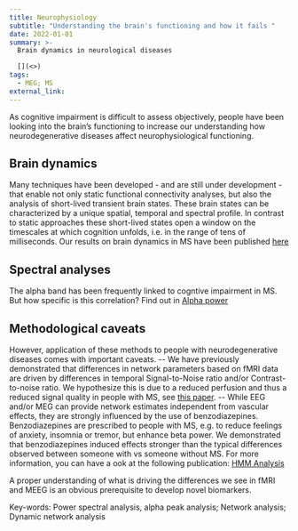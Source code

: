 ```yaml
---
title: Neurophysiology
subtitle: "Understanding the brain's functioning and how it fails "
date: 2022-01-01
summary: >-
  Brain dynamics in neurological diseases

  [](<>)
tags:
  - MEG; MS
external_link: 
---
```

As cognitive impairment is difficult to assess objectively, people have been looking into the brain’s functioning to increase our understanding how neurodegenerative diseases affect neurophysiological functioning. 

## Brain dynamics
Many techniques have been developed - and are still under development - that enable not only static functional connectivity analyses, but also the analysis of short-lived transient brain states. These brain states can be characterized by a unique spatial, temporal and spectral profile. In contrast to static approaches these short-lived states open a window on the timescales at which cognition unfolds, i.e. in the range of tens of milliseconds. Our results on brain dynamics in MS have been published [here](../../publication/pmid31361073/cite.bib)

## Spectral analyses
The alpha band has been frequently linked to cogntive impairment in MS. But how specific is this correlation? Find out in [Alpha power](../../publication/pmid-37326133/cite.bib)

## Methodological caveats
However, application of these methods to people with neurodegenerative diseases comes with important caveats. 
-- We have previously demonstrated that differences in network parameters based on fMRI data are driven by differences in temporal Signal-to-Noise ratio and/or Contrast-to-noise ratio. We hypothesize this is due to a reduced perfusion and thus a reduced signal quality in people with MS, see [this paper](../../publication/pmid-33795779/pmid-33795779.pdf). 
-- While EEG and/or MEG can provide network estimates independent from vascular effects, they are strongly influenced by the use of benzodiazepines. Benzodiazepines are prescribed to people with MS, e.g. to reduce feelings of anxiety, insomnia or tremor, but enhance beta power. We demonstrated that benzodiazepines induced effects stronger than the typical differences observed between someone with vs someone without MS. For more information, you can have a ook at the following publication: [HMM Analysis](../../publication/pmid31361073/cite.bib)

A proper understanding of what is driving the differences we see in fMRI and MEEG is an obvious prerequisite to develop novel biomarkers. 

Key-words: Power spectral analysis, alpha peak analysis; Network analysis; Dynamic network analysis 